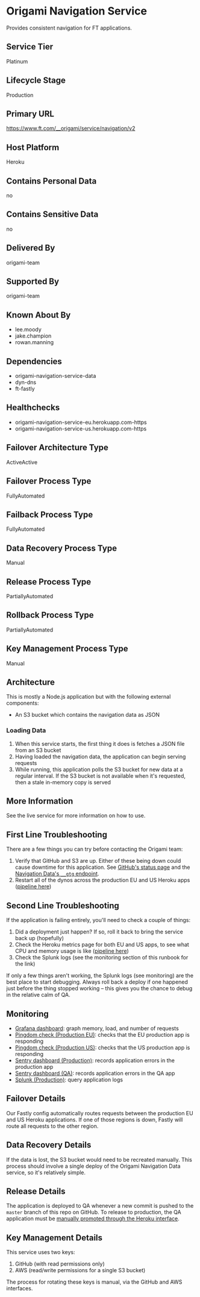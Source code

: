 # Origami Navigation Service

Provides consistent navigation for FT applications.

## Service Tier

Platinum

## Lifecycle Stage

Production

## Primary URL

https://www.ft.com/__origami/service/navigation/v2

## Host Platform

Heroku

## Contains Personal Data

no

## Contains Sensitive Data

no

## Delivered By

origami-team

## Supported By

origami-team

## Known About By

- lee.moody
- jake.champion
- rowan.manning

## Dependencies

- origami-navigation-service-data
- dyn-dns
- ft-fastly

## Healthchecks

- origami-navigation-service-eu.herokuapp.com-https
- origami-navigation-service-us.herokuapp.com-https

## Failover Architecture Type

ActiveActive

## Failover Process Type

FullyAutomated

## Failback Process Type

FullyAutomated

## Data Recovery Process Type

Manual

## Release Process Type

PartiallyAutomated

## Rollback Process Type

PartiallyAutomated

## Key Management Process Type

Manual

## Architecture

This is mostly a Node.js application but with the following external components:

- An S3 bucket which contains the navigation data as JSON

### Loading Data

1. When this service starts, the first thing it does is fetches a JSON file from an S3 bucket
2. Having loaded the navigation data, the application can begin serving requests
3. While running, this application polls the S3 bucket for new data at a regular interval. If the S3 bucket is not available when it's requested, then a stale in-memory copy is served

## More Information

See the live service for more information on how to use.

## First Line Troubleshooting

There are a few things you can try before contacting the Origami team:

1. Verify that GitHub and S3 are up. Either of these being down could cause downtime for this application. See [GitHub's status page](https://www.githubstatus.com/) and the [Navigation Data's `__gtg` endpoint](https://www.ft.com/__origami/service/navigation-data/__gtg).
2. Restart all of the dynos across the production EU and US Heroku apps ([pipeline here](https://dashboard.heroku.com/pipelines/17603799-00d6-4e45-af5c-c21fb88321aa))

## Second Line Troubleshooting

If the application is failing entirely, you'll need to check a couple of things:

1. Did a deployment just happen? If so, roll it back to bring the service back up (hopefully)
2. Check the Heroku metrics page for both EU and US apps, to see what CPU and memory usage is like ([pipeline here](https://dashboard.heroku.com/pipelines/17603799-00d6-4e45-af5c-c21fb88321aa))
3. Check the Splunk logs (see the monitoring section of this runbook for the link)

If only a few things aren't working, the Splunk logs (see monitoring) are the best place to start debugging. Always roll back a deploy if one happened just before the thing stopped working – this gives you the chance to debug in the relative calm of QA.

## Monitoring

- [Grafana dashboard][grafana]: graph memory, load, and number of requests
- [Pingdom check (Production EU)][pingdom-eu]: checks that the EU production app is responding
- [Pingdom check (Production US)][pingdom-us]: checks that the US production app is responding
- [Sentry dashboard (Production)][sentry-production]: records application errors in the production app
- [Sentry dashboard (QA)][sentry-qa]: records application errors in the QA app
- [Splunk (Production)][splunk]: query application logs

[grafana]: http://grafana.ft.com/dashboard/db/origami-navigation-service
[pingdom-eu]: https://my.pingdom.com/newchecks/checks#check=2287222
[pingdom-us]: https://my.pingdom.com/newchecks/checks#check=2287223
[sentry-production]: https://sentry.io/nextftcom/origami-navigation-service-pro/
[sentry-qa]: https://sentry.io/nextftcom/origami-navigation-service-qa/
[splunk]: https://financialtimes.splunkcloud.com/en-US/app/search/search?q=search%20index%3Dheroku%20source%3D%2Fvar%2Flog%2Fapps%2Fheroku%2Forigami-navigation-service-*

## Failover Details

Our Fastly config automatically routes requests between the production EU and US Heroku applications. If one of those regions is down, Fastly will route all requests to the other region.

## Data Recovery Details

If the data is lost, the S3 bucket would need to be recreated manually. This process should involve a single deploy of the Origami Navigation Data service, so it's relatively simple.

## Release Details

The application is deployed to QA whenever a new commit is pushed to the `master` branch of this repo on GitHub. To release to production, the QA application must be [manually promoted through the Heroku interface](https://dashboard.heroku.com/pipelines/17603799-00d6-4e45-af5c-c21fb88321aa).

## Key Management Details

This service uses two keys:

1. GitHub (with read permissions only)
2. AWS (read/write permissions for a single S3 bucket)

The process for rotating these keys is manual, via the GitHub and AWS interfaces.
